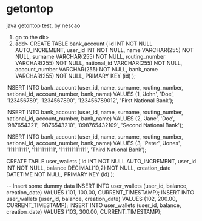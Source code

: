 # getontop
java getontop test, by nescao

1. go to the db>
2. add>
   CREATE TABLE bank_account (
   id INT NOT NULL AUTO_INCREMENT,
   user_id INT NOT NULL,
   name VARCHAR(255) NOT NULL,
   surname VARCHAR(255) NOT NULL,
   routing_number VARCHAR(255) NOT NULL,
   national_id VARCHAR(255) NOT NULL,
   account_number VARCHAR(255) NOT NULL,
   bank_name VARCHAR(255) NOT NULL,
   PRIMARY KEY (id)
   );

INSERT INTO bank_account (user_id, name, surname, routing_number, national_id, account_number, bank_name)
VALUES (1, 'John', 'Doe', '123456789', '1234567890', '123456789012', 'First National Bank');

INSERT INTO bank_account (user_id, name, surname, routing_number, national_id, account_number, bank_name)
VALUES (2, 'Jane', 'Doe', '987654321', '9876543210', '098765432109', 'Second National Bank');

INSERT INTO bank_account (user_id, name, surname, routing_number, national_id, account_number, bank_name)
VALUES (3, 'Peter', 'Jones', '111111111', '1111111111', '111111111111', 'Third National Bank');

CREATE TABLE user_wallets (
id INT NOT NULL AUTO_INCREMENT,
user_id INT NOT NULL,
balance DECIMAL(10,2) NOT NULL,
creation_date DATETIME NOT NULL,
PRIMARY KEY (id)
);

-- Insert some dummy data
INSERT INTO user_wallets (user_id, balance, creation_date) VALUES (101, 100.00, CURRENT_TIMESTAMP);
INSERT INTO user_wallets (user_id, balance, creation_date) VALUES (102, 200.00, CURRENT_TIMESTAMP);
INSERT INTO user_wallets (user_id, balance, creation_date) VALUES (103, 300.00, CURRENT_TIMESTAMP);
